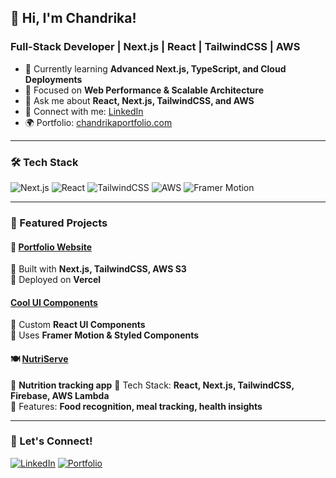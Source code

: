 ## 👋 Hi, I'm Chandrika!
###  Full-Stack Developer | Next.js | React | TailwindCSS | AWS

- 🌱 Currently learning **Advanced Next.js, TypeScript, and Cloud Deployments**
- 🎯 Focused on **Web Performance & Scalable Architecture**
- 💬 Ask me about **React, Next.js, TailwindCSS, and AWS**
- 🔗 Connect with me: [LinkedIn]([https://www.linkedin.com/in/your-profile/](https://www.linkedin.com/in/chandrikakillada/)) 
- 🌍 Portfolio: [chandrikaportfolio.com](https://chandrika-killada-portfolio.vercel.app/)

---

### 🛠 Tech Stack
![Next.js](https://img.shields.io/badge/Next.js-000000?style=flat&logo=next.js)
![React](https://img.shields.io/badge/React-61DAFB?style=flat&logo=react&logoColor=white)
![TailwindCSS](https://img.shields.io/badge/TailwindCSS-38B2AC?style=flat&logo=tailwind-css&logoColor=white)
![AWS](https://img.shields.io/badge/Amazon%20S3-232F3E?style=flat&logo=amazon-aws)
![Framer Motion](https://img.shields.io/badge/Framer%20Motion-0055FF?style=flat&logo=framer)

---

### 📌 Featured Projects
#### 👩 [Portfolio Website]([https://github.com/chandrikakillada/portfolio-chandrika](https://chandrika-killada-portfolio.vercel.app/))
🔹 Built with **Next.js, TailwindCSS, AWS S3**  
🔹 Deployed on **Vercel**

####  [Cool UI Components](https://github.com/chandrikakillada/react-ui-library)
🔹 Custom **React UI Components**  
🔹 Uses **Framer Motion & Styled Components**

#### 🍽️ [NutriServe](https://github.com/2024-Winter-ITE-5425-0NA/project-react-client-webdriver)
🔹 **Nutrition tracking app** 
🔹 Tech Stack: **React, Next.js, TailwindCSS, Firebase, AWS Lambda**  
🔹 Features: **Food recognition, meal tracking, health insights**

---

### 🎯 Let's Connect!
[![LinkedIn](https://img.shields.io/badge/LinkedIn-blue?style=flat&logo=linkedin)](https://www.linkedin.com/in/chandrikakillada/)
[![Portfolio](https://img.shields.io/badge/Portfolio-FF5722?style=flat&logo=vercel)](https://chandrika-killada-portfolio.vercel.app/)

